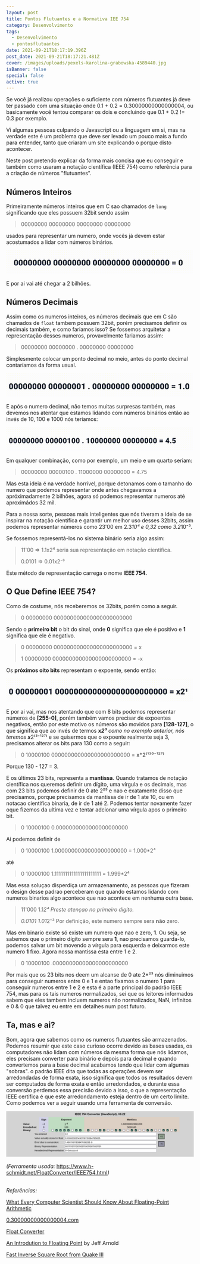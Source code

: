 ```yaml
---
layout: post
title: Pontos Flutuantes e a Normativa IEE 754
category: Desenvolvimento
tags:
  - Desenvolvimento
  - pontosflutuantes
date: 2021-09-21T18:17:19.396Z
post_date: 2021-09-21T18:17:21.481Z
cover: /images/uploads/pexels-karolina-grabowska-4589440.jpg
isBanner: false
special: false
active: true
---
```

Se você já realizou operações o suficiente com números flutuantes já deve ter passado com uma situação onde 0.1 + 0.2 = 0.30000000000000004, ou basicamente você tentou comparar os dois e concluindo que 0.1 + 0.2 != 0.3 por exemplo. 

Vi algumas pessoas culpando o Javascript ou a linguagem em si, mas na verdade este é um problema que deve ser levado um pouco mais a fundo para entender, tanto que criaram um site explicando o porque disto acontecer.

Neste post pretendo explicar da forma mais concisa que eu conseguir e também como usaram a notação científica (IEEE 754) como referência para a criação de números "flutuantes".

## Números Inteiros

Primeiramente números inteiros que em C sao chamados de `long` significando que eles possuem 32bit sendo assim

> 00000000 00000000 00000000 00000000

usados para representar um numero, onde vocês já devem estar acostumados a lidar com números binários.

![](/images/uploads/int.gif "Integers")

E por ai vai até chegar a 2 bilhões.

## Números Decimais

Assim como os numeros inteiros, os números decimais que em C são chamados de `float` tambem possuem 32bit, porém precisamos definir os decimais também, e como fariamos isso? Se fossemos arquitetar a representação desses numeros, provavelmente fariamos assim:

> 00000000 00000000 . 00000000 00000000

Simplesmente colocar um ponto decimal no meio, antes do ponto decimal contaríamos da forma usual.

![](/images/uploads/render.gif "Point in the middle approach")

E após o numero decimal, não temos muitas surpresas também, mas devemos nos atentar que estamos lidando com números binários então ao invés de 10, 100 e 1000 nós teriamos:

![](/images/uploads/render-half.gif "Integer halfs the gross way")

Em qualquer combinação, como por exemplo, um meio e um quarto seriam:

> 00000000 00000100 . 11000000 00000000 = 4.75

Mas esta ideia é na verdade horrível, porque detonamos com o tamanho do numero que podemos representar onde antes chegavamos a apróximadamente 2 bilhões, agora só podemos representar numeros até aproximádos 32 mil.

Para a nossa sorte, pessoas mais inteligentes que nós tiveram a ideia de se inspirar na notação científica e garantir um melhor uso desses 32bits, assim podemos representar números como 23'00 em 2.3*10⁴ e 0,32 como 3.2*10⁻³.

Se fossemos representá-los no sistema binário seria algo assim:

> 11'00 => 1.1x2⁴ seria sua representação em notação cientifica.
>
> 0.0101 => 0.01x2⁻³

Este método de representação carrega o nome **IEEE 754.**

## O Que Define IEEE 754?

Como de costume, nós receberemos os 32bits, porém como a seguir.

> 0 00000000 000000000000000000000000

Sendo o **primeiro bit** o bit do sinal, onde **0** significa que ele é positivo e **1** significa que ele é negativo.

> 0 00000000 000000000000000000000000 = x
>
> 1 00000000 000000000000000000000000 = -x

Os **próximos oito bits** representam o expoente, sendo então:

![](/images/uploads/ieee-exponents.gif "IEEE Exponents")

E por ai vai, mas nos atentando que com 8 bits podemos representar números de **\[255-0]**, porém também vamos precisar de expoentes negativos, então por este motivo os números são movidos para **\[128-127]**, o que significa que ao invés de termos **x*2³*** *como no exemplo anterior, nós teremos **x***2⁽³⁻¹²⁷⁾ e se quisermos que o expoente realmente seja 3, precisamos alterar os bits para 130 como a seguir:

> 0 10000100 000000000000000000000000 = **x*2⁽¹³⁰⁻¹²⁷⁾**

Porque 130 - 127 = 3.

E os últimos 23 bits, representa a **mantissa**. Quando tratamos de notação científica nos queremos definir um dígito, uma vírgula e os decimais, mas com 23 bits podemos definir de 0 ate 2²³ e nao e exatamente disso que precisamos, porque precisamos da mantissa de ir de 1 ate 10, ou em notacao cientifica binaria, de ir de 1 até 2. Podemos tentar novamente fazer oque fizemos da ultima vez e tentar adcionar uma vírgula apos o primeiro bit.

> 0 10000100 0.0000000000000000000000

Ai podemos definir de 

> 0 10000100 1.0000000000000000000000 = 1.000*2⁴

até

> 0 10000100 1.1111111111111111111111 = 1.999*2⁴

Mas essa soluçao disperdiça um armazenamento, as pessoas que fizeram o design desse padrao perceberam que quando estamos lidando com numeros binarios algo acontece que nao acontece em nenhuma outra base.

> 11'000   1.1*2⁴ Preste atençao no primeiro digito.*
>
> *0.0101   1.01*2⁻³ Por definição, este numero sempre sera **não** zero.

Mas em binario existe só existe um numero que nao e zero, **1**. Ou seja, se sabemos que o primeiro dígito sempre sera **1**, nao precisamos guarda-lo, podemos salvar um bit movendo a vírgula para esquerda e deixarmos este numero **1** fixo. Agora nossa mantissa esta entre 1 e 2.

> 0 10000100 .00000000000000000000000

Por mais que os 23 bits nos deem um alcanse de 0 ate 2*²³ nós diminuimos para conseguir numeros entre 0 e 1 e entao fixamos o numero 1 para conseguir numeros entre 1 e 2 e esta é a parte principal do padrão IEEE 754, mas para os tais numeros normalizados, sei que os leitores informados sabem que eles tambem incluem numeros não normalizados, NaN, infinitos e 0 & 0 que talvez eu entre em detalhes num post futuro.

## Ta, mas e ai?

Bom, agora que sabemos como os numeros flutuantes são armazenados. Podemos resumir que este caso curioso ocorre devido as bases usadas, os computadores não lidam com números da mesma forma que nós lidamos, eles precisam converter para binário e depois para decimal e quando convertemos para a base decimal acabamos tendo que lidar com algumas "sobras". o padrão IEEE dita que todas as operações devem ser arredondadas de forma exata, isso significa que todos os resultados devem ser computados de forma exata e então arredondados, e durante essa conversão perdemos essa precisão devido a isso, o que a representação IEEE certifica é que este arredondamento esteja dentro de um certo limite.\
Como podemos ver a seguir usando uma ferramenta de conversão.

![Conversão de numeros float.](/images/uploads/floating_point_converter.png "Tool Used: https://www.h-schmidt.net/FloatConverter/IEEE754.html")

*(Ferramenta usada:* <https://www.h-schmidt.net/FloatConverter/IEEE754.html>*)*

\
*Referências:*

[What Every Computer Scientist Should Know About Floating-Point Arithmetic](http://docs.oracle.com/cd/E19957-01/806-3568/ncg_goldberg.html)

[0.30000000000000004.com](https://0.30000000000000004.com/)

[Float Converter](<  https://www.h-schmidt.net/FloatConverter/IEEE754.html>)

[An Introdution to Floating Point](https://indico.cern.ch/event/626147/attachments/1456066/2247140/FloatingPoint.Handout.pdf) by Jeff Arnold

[Fast Inverse Square Root from Quake III](https://youtu.be/p8u_k2LIZyo?t=258)
